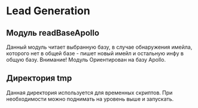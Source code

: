 # Lead Generation
## Модуль readBaseApollo

Данный модуль читает выбранную базу, в случае обнаружения имейла, которого нет в общей базе - пишет новый имейл и остальную инфу в общую базу. 
Внимание! Модуль Ориентирован на базу Apollo.

## Директория tmp
Данная директория используется для временных скриптов. При необходимости можно поднимать на уровень выше и запускать.
